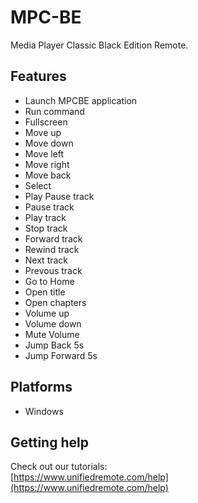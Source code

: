 # MPC-BE
Media Player Classic Black Edition Remote.

## Features
*  Launch MPCBE application
*  Run command
*  Fullscreen
*  Move up
*  Move down
*  Move left
*  Move right
*  Move back
*  Select
*  Play Pause track
*  Pause track
*  Play track
*  Stop track
*  Forward track
*  Rewind track
*  Next track
*  Prevous track
*  Go to Home
*  Open title
*  Open chapters
*  Volume up
*  Volume down
*  Mute Volume
*  Jump Back 5s
*  Jump Forward 5s

## Platforms
* Windows

## Getting help
Check out our tutorials: <br>
[https://www.unifiedremote.com/help](https://www.unifiedremote.com/help)
